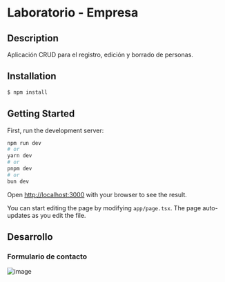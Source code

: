 # Laboratorio - Empresa

## Description

Aplicación CRUD para el registro, edición y borrado de personas.

## Installation

```bash
$ npm install
```

## Getting Started

First, run the development server:

```bash
npm run dev
# or
yarn dev
# or
pnpm dev
# or
bun dev
```

Open [http://localhost:3000](http://localhost:3000) with your browser to see the result.

You can start editing the page by modifying `app/page.tsx`. The page auto-updates as you edit the file.

## Desarrollo

### Formulario de contacto

![image](https://github.com/SuleiChang/empresa/assets/170781882/8f45f0fd-8799-43e0-905f-26c46baa8832)

